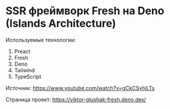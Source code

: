 # SSR фреймворк Fresh на Deno (Islands Architecture)


Используемые технологии:
1) Preact
2) Fresh
3) Deno
4) Tailwind
5) TypeScript

Источник: https://www.youtube.com/watch?v=gCkCSyhjLTs

Страница проект: https://viktor-glushak-fresh.deno.dev/
